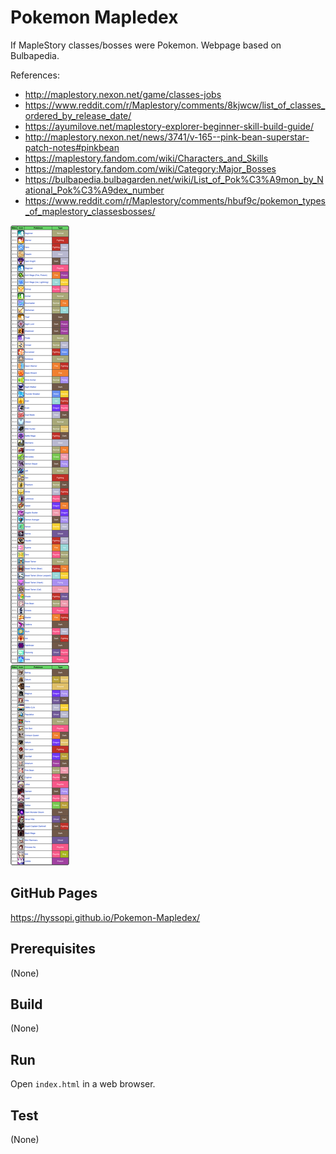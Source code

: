 # Pokemon Mapledex
If MapleStory classes/bosses were Pokemon. Webpage based on Bulbapedia.

References:
- http://maplestory.nexon.net/game/classes-jobs
- https://www.reddit.com/r/Maplestory/comments/8kjwcw/list_of_classes_ordered_by_release_date/
- https://ayumilove.net/maplestory-explorer-beginner-skill-build-guide/
- http://maplestory.nexon.net/news/3741/v-165--pink-bean-superstar-patch-notes#pinkbean
- https://maplestory.fandom.com/wiki/Characters_and_Skills
- https://maplestory.fandom.com/wiki/Category:Major_Bosses
- https://bulbapedia.bulbagarden.net/wiki/List_of_Pok%C3%A9mon_by_National_Pok%C3%A9dex_number
- https://www.reddit.com/r/Maplestory/comments/hbuf9c/pokemon_types_of_maplestory_classesbosses/

![splash](images/splash.png)

## GitHub Pages
https://hyssopi.github.io/Pokemon-Mapledex/

## Prerequisites
(None)

## Build
(None)

## Run
Open `index.html` in a web browser.

## Test
(None)
